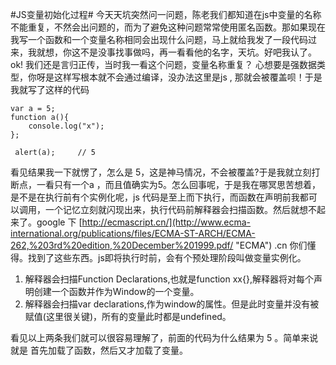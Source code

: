 #JS变量初始化过程#
   今天天坑突然问一问题，陈老我们都知道在js中变量的名称不能重复，不然会出问题的，而为了避免这种问题常常使用匿名函数。那如果现在我写一个函数和一个变量名称相同会出现什么问题，马上就给我发了一段代码过来，我就想，你这不是没事找事做吗，再一看看他的名字，天坑。好吧我认了。
   ok!  我们还是言归正传，当时我一看这个问题，变量名称重复？ 心想要是强数据类型，你呀是这样写根本就不会通过编译，没办法这里是js , 那就会被覆盖呗！于是我就写了这样的代码

	var a = 5;
	function a(){
		console.log("x");
	};
 
	 alert(a);     // 5
  看见结果我一下就愣了，怎么是 5，这是神马情况，不会被覆盖?于是我就立刻打断点，一看只有一个a ，而且值确实为5。怎么回事呢，于是我在哪冥思苦想着，是不是在执行前有个实例化呢，js 代码是至上而下执行，而函数在声明前我都可以调用，一个记忆立刻就闪现出来，执行代码前解释器会扫描函数。然后就想不起来了。google 下   [http://ecmascript.cn/](http://www.ecma-international.org/publications/files/ECMA-ST-ARCH/ECMA-262,%203rd%20edition,%20December%201999.pdf/ "ECMA")   .cn 你们懂得。找到了这些东西。js即将执行时前，会有个预处理阶段叫做变量实例化。

1. 解释器会扫描Function Declarations,也就是function xx{},解释器将对每个声明创建一个函数并作为Window的一个变量。
2. 解释器会扫描var declarations,作为window的属性。但是此时变量并没有被赋值(这里很关键)，所有的变量此时都是undefined。

  看见以上两条我们就可以很容易理解了，前面的代码为什么结果为 5  。简单来说就是 首先加载了函数，然后又才加载了变量。


